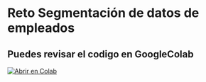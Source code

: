 # Reto Segmentación de datos de empleados

## <b> Puedes revisar el codigo en GoogleColab </b>
[![Abrir en Colab](https://colab.research.google.com/assets/colab-badge.svg)](https://colab.research.google.com/github/ADRIANVM117/TEC_MTY_PORTAFOLIO/blob/main/RetoSegmentacion_datos_empleados/DS_C6_SC2_ADRIANVAZQUEZMORA.ipynb)


